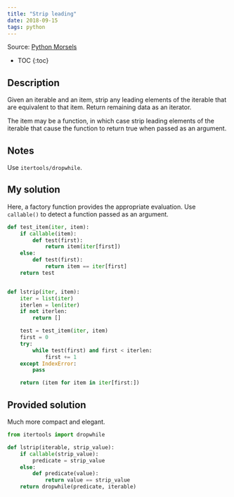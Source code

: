 ```yaml
---
title: "Strip leading"
date: 2018-09-15
tags: python
---
```


Source: [Python Morsels](https://www.pythonmorsels.com/)

* TOC
{:toc}

## Description

Given an iterable and an item, strip any leading elements of the iterable
that are equivalent to that item. Return remaining data as an iterator.

The item may be a function, in which case strip leading elements of
the iterable that cause the function to return true when passed as
an argument.


## Notes

Use `itertools/dropwhile`.


## My solution

Here, a factory function provides the appropriate evaluation. 
Use `callable()` to detect a function passed as an argument.

```py
def test_item(iter, item):
    if callable(item):
        def test(first):
            return item(iter[first])
    else:
        def test(first):
            return item == iter[first]
    return test


def lstrip(iter, item):
    iter = list(iter)
    iterlen = len(iter)
    if not iterlen:
        return []

    test = test_item(iter, item)
    first = 0
    try:
        while test(first) and first < iterlen:
            first += 1
    except IndexError:
        pass

    return (item for item in iter[first:])
```


## Provided solution

Much more compact and elegant.

```py
from itertools import dropwhile

def lstrip(iterable, strip_value):
    if callable(strip_value):
        predicate = strip_value
    else:
        def predicate(value):
            return value == strip_value
    return dropwhile(predicate, iterable)
```
